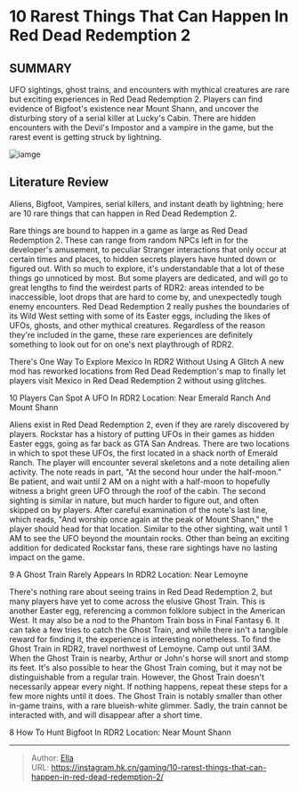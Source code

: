 # 10 Rarest Things That Can Happen In Red Dead Redemption 2


## SUMMARY 


 UFO sightings, ghost trains, and encounters with mythical creatures are rare but exciting experiences in Red Dead Redemption 2. 
 Players can find evidence of Bigfoot&#39;s existence near Mount Shann, and uncover the disturbing story of a serial killer at Lucky&#39;s Cabin. 
 There are hidden encounters with the Devil&#39;s Impostor and a vampire in the game, but the rarest event is getting struck by lightning. 

![iamge](https://static1.srcdn.com/wordpress/wp-content/uploads/2023/06/read-dead-redemption-2-arthur-alligator-bison.jpg)

## Literature Review

Aliens, Bigfoot, Vampires, serial killers, and instant death by lightning; here are 10 rare things that can happen in Red Dead Redemption 2.




Rare things are bound to happen in a game as large as Red Dead Redemption 2. These can range from random NPCs left in for the developer&#39;s amusement, to peculiar Stranger interactions that only occur at certain times and places, to hidden secrets players have hunted down or figured out. With so much to explore, it&#39;s understandable that a lot of these things go unnoticed by most.
But some players are dedicated, and will go to great lengths to find the weirdest parts of RDR2: areas intended to be inaccessible, loot drops that are hard to come by, and unexpectedly tough enemy encounters. Red Dead Redemption 2 really pushes the boundaries of its Wild West setting with some of its Easter eggs, including the likes of UFOs, ghosts, and other mythical creatures. Regardless of the reason they&#39;re included in the game, these rare experiences are definitely something to look out for on one&#39;s next playthrough of RDR2.
            
 
 There&#39;s One Way To Explore Mexico In RDR2 Without Using A Glitch 
A new mod has reworked locations from Red Dead Redemption&#39;s map to finally let players visit Mexico in Red Dead Redemption 2 without using glitches.












 








 10  Players Can Spot A UFO In RDR2 
Location: Near Emerald Ranch And Mount Shann
        

Aliens exist in Red Dead Redemption 2, even if they are rarely discovered by players. Rockstar has a history of putting UFOs in their games as hidden Easter eggs, going as far back as GTA San Andreas. There are two locations in which to spot these UFOs, the first located in a shack north of Emerald Ranch. The player will encounter several skeletons and a note detailing alien activity. The note reads in part, &#34;At the second hour under the half-moon.&#34; Be patient, and wait until 2 AM on a night with a half-moon to hopefully witness a bright green UFO through the roof of the cabin.
The second sighting is similar in nature, but much harder to figure out, and often skipped on by players. After careful examination of the note&#39;s last line, which reads, &#34;And worship once again at the peak of Mount Shann,&#34; the player should head for that location. Similar to the other sighting, wait until 1 AM to see the UFO beyond the mountain rocks. Other than being an exciting addition for dedicated Rockstar fans, these rare sightings have no lasting impact on the game.





 9  A Ghost Train Rarely Appears In RDR2 
Location: Near Lemoyne
        

There&#39;s nothing rare about seeing trains in Red Dead Redemption 2, but many players have yet to come across the elusive Ghost Train. This is another Easter egg, referencing a common folklore subject in the American West. It may also be a nod to the Phantom Train boss in Final Fantasy 6. It can take a few tries to catch the Ghost Train, and while there isn&#39;t a tangible reward for finding it, the experience is interesting nonetheless.
To find the Ghost Train in RDR2, travel northwest of Lemoyne. Camp out until 3AM. When the Ghost Train is nearby, Arthur or John&#39;s horse will snort and stomp its feet. It&#39;s also possible to hear the Ghost Train coming, but it may not be distinguishable from a regular train. However, the Ghost Train doesn&#39;t necessarily appear every night. If nothing happens, repeat these steps for a few more nights until it does. The Ghost Train is notably smaller than other in-game trains, with a rare blueish-white glimmer. Sadly, the train cannot be interacted with, and will disappear after a short time.





 8  How To Hunt Bigfoot In RDR2 
Location: Near Mount Shann
       

---

> Author: [Ella](https://instagram.hk.cn/)  
> URL: https://instagram.hk.cn/gaming/10-rarest-things-that-can-happen-in-red-dead-redemption-2/  

